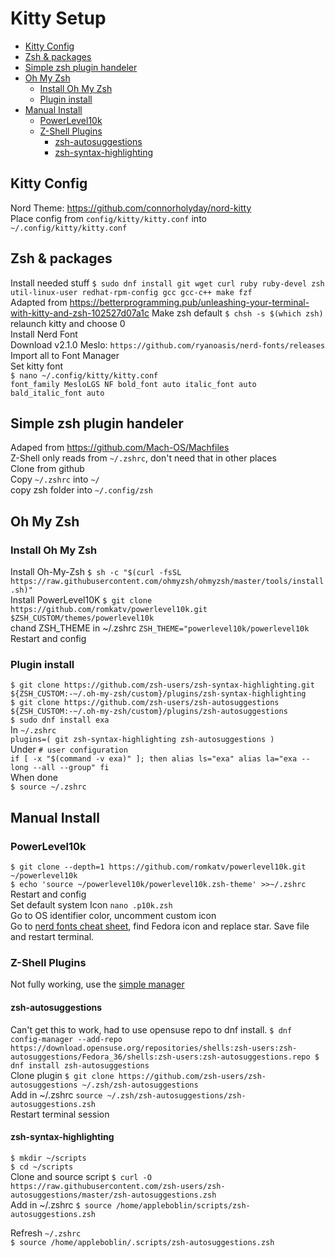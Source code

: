 # Kitty Setup

<!-- TOC -->
- [Kitty Config](#kitty-config)
- [Zsh & packages](#zsh--packages)
- [Simple zsh plugin handeler](#simple-zsh-plugin-handeler)
- [Oh My Zsh](#oh-my-zsh)
    - [Install Oh My Zsh](#install-oh-my-zsh)
    - [Plugin install](#plugin-install)
- [Manual Install](#manual-install)
    - [PowerLevel10k](#powerlevel10k)
    - [Z-Shell Plugins](#z-shell-plugins)
        - [zsh-autosuggestions](#zsh-autosuggestions)
        - [zsh-syntax-highlighting](#zsh-syntax-highlighting)
<!-- /TOC -->

## Kitty Config

Nord Theme: https://github.com/connorholyday/nord-kitty  
Place config from `config/kitty/kitty.conf` into `~/.config/kitty/kitty.conf`

## Zsh & packages

Install needed stuff `$ sudo dnf install git wget curl ruby ruby-devel zsh util-linux-user redhat-rpm-config gcc gcc-c++ make fzf`  
Adapted from https://betterprogramming.pub/unleashing-your-terminal-with-kitty-and-zsh-102527d07a1c
Make zsh default `$ chsh -s $(which zsh)`  
relaunch kitty and choose 0  
Install Nerd Font  
Download v2.1.0 Meslo: `https://github.com/ryanoasis/nerd-fonts/releases`  
Import all to Font Manager  
Set kitty font  
`$ nano ~/.config/kitty/kitty.conf`  
`font_family MesloLGS NF bold_font auto italic_font auto bald_italic_font auto`

## Simple zsh plugin handeler

Adaped from https://github.com/Mach-OS/Machfiles  
Z-Shell only reads from `~/.zshrc`, don't need that in other places  
Clone from github  
Copy `~/.zshrc` into `~/`  
copy zsh folder into `~/.config/zsh`

## Oh My Zsh

### Install Oh My Zsh

Install Oh-My-Zsh `$ sh -c "$(curl -fsSL https://raw.githubusercontent.com/ohmyzsh/ohmyzsh/master/tools/install.sh)"`  
Install PowerLevel10K `$ git clone https://github.com/romkatv/powerlevel10k.git $ZSH_CUSTOM/themes/powerlevel10k`  
chand ZSH_THEME in ~/.zshrc `ZSH_THEME="powerlevel10k/powerlevel10k`  
Restart and config

### Plugin install

`$ git clone https://github.com/zsh-users/zsh-syntax-highlighting.git ${ZSH_CUSTOM:-~/.oh-my-zsh/custom}/plugins/zsh-syntax-highlighting`  
`$ git clone https://github.com/zsh-users/zsh-autosuggestions ${ZSH_CUSTOM:-~/.oh-my-zsh/custom}/plugins/zsh-autosuggestions`  
`$ sudo dnf install exa`  
In `~/.zshrc`  
`plugins=( git zsh-syntax-highlighting zsh-autosuggestions )`  
Under `# user configuration`  
`if [ -x "$(command -v exa)" ]; then alias ls="exa" alias la="exa --long --all --group" fi`  
When done  
`$ source ~/.zshrc`

## Manual Install

### PowerLevel10k

`$ git clone --depth=1 https://github.com/romkatv/powerlevel10k.git ~/powerlevel10k`  
`$ echo 'source ~/powerlevel10k/powerlevel10k.zsh-theme' >>~/.zshrc`  
Restart and config  
Set default system Icon `nano .p10k.zsh`  
Go to OS identifier color, uncomment custom icon  
Go to [nerd fonts cheat sheet](https://www.nerdfonts.com/cheat-sheet), find Fedora icon and replace star. Save file and restart terminal.

### Z-Shell Plugins

Not fully working, use the [simple manager](https://github.com/Mach-OS/Machfiles)

#### zsh-autosuggestions

Can't get this to work, had to use opensuse repo to dnf install. `$ dnf config-manager --add-repo https://download.opensuse.org/repositories/shells:zsh-users:zsh-autosuggestions/Fedora_36/shells:zsh-users:zsh-autosuggestions.repo $ dnf install zsh-autosuggestions`  
Clone plugin `$ git clone https://github.com/zsh-users/zsh-autosuggestions ~/.zsh/zsh-autosuggestions`  
Add in ~/.zshrc `source ~/.zsh/zsh-autosuggestions/zsh-autosuggestions.zsh`  
Restart terminal session

#### zsh-syntax-highlighting

`$ mkdir ~/scripts`  
`$ cd ~/scripts`  
Clone and source script `$ curl -O https://raw.githubusercontent.com/zsh-users/zsh-autosuggestions/master/zsh-autosuggestions.zsh`  
Add in ~/.zshrc `$ source /home/appleboblin/scripts/zsh-autosuggestions.zsh`

Refresh `~/.zshrc`  
`$ source /home/appleboblin/.scripts/zsh-autosuggestions.zsh`
